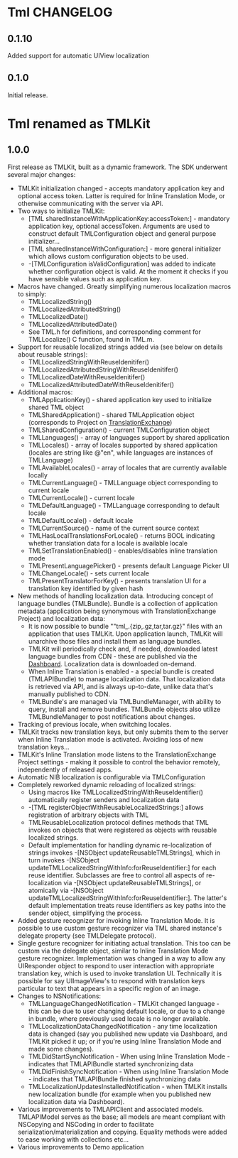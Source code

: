 # Tml CHANGELOG

## 0.1.10

Added support for automatic UIView localization


## 0.1.0

Initial release.

# Tml renamed as TMLKit

## 1.0.0

First release as TMLKit, built as a dynamic framework. The SDK underwent several major changes:

* TMLKit initialization changed - accepts mandatory application key and optional access token. Latter is required for Inline Translation Mode, or otherwise communicating with the server via API.
* Two ways to initialize TMLKit:
  * [TML sharedInstanceWithApplicationKey:accessToken:] - mandatory application key, optional accessToken. Arguments are used to construct default TMLConfiguration object and general purpose initializer...
  * [TML sharedInstanceWithConfiguration:] - more general initializer which allows custom configuration objects to be used.
  * -[TMLConfiguration isValidConfiguration] was added to indicate whether configuration object is valid. At the moment it checks if you have sensible values such as application key.
* Macros have changed. Greatly simplifying numerous localization macros to simply:
  * TMLLocalizedString()
  * TMLLocalizedAttributedString()
  * TMLLocalizedDate()
  * TMLLocalizedAttributedDate()
  * See TML.h for definitions, and corresponding comment for TMLLocalize() C function, found in TML.m.
* Support for reusable localized strings added via (see below on details about reusable strings):
  * TMLLocalizedStringWithReuseIdenitifer()
  * TMLLocalizedAttributedStringWithReuseIdenitifer()
  * TMLLocalizedDateWithReuseIdenitifer()
  * TMLLocalizedAttributedDateWithReuseIdenitifer() 
* Additional macros:
  * TMLApplicationKey() - shared application key used to initialize shared TML object
  * TMLSharedApplication() - shared TMLApplication object (corresponds to Project on [TranslationExchange](http://TranslationExchange.com))
  * TMLSharedConfiguration() - current TMLConfiguration object
  * TMLLanguages() - array of languages support by shared application
  * TMLLocales() - array of locales supported by shared application (locales are string like @"en", while languages are instances of TMLLanguage)
  * TMLAvailableLocales() - array of locales that are currently available locally
  * TMLCurrentLanguage() - TMLLanguage object corresponding to current locale
  * TMLCurrentLocale() - current locale
  * TMLDefaultLanguage() - TMLLanguage corresponding to default locale
  * TMLDefaultLocale() - default locale
  * TMLCurrentSource() - name of the current source context
  * TMLHasLocalTranslationsForLocale() - returns BOOL indicating whether translation data for a locale is available locale
  * TMLSetTranslationEnabled() - enables/disables inline translation mode
  * TMLPresentLanguagePicker() - presents default Language Picker UI
  * TMLChangeLocale() - sets current locale
  * TMLPresentTranslatorForKey() - presents translation UI for a translation key identified by given hash
* New methods of handling localization data. Introducing concept of language bundles (TMLBundle). Bundle is a collection of application metadata (application being synonymous with TranslationExchange Project) and localization data:
  * It is now possible to bundle ""tml_<VERSION>.{zip,.gz,tar,tar.gz}" files with an application that uses TMLKit. Upon application launch, TMLKit will unarchive those files and install them as language bundles.
  * TMLKit will periodically check and, if needed, downloaded latest language bundles from CDN - these are published via the [Dashboard](https://dashboard.translationexchange.com). Localization data is downloaded on-demand.
  * When Inline Translation is enabled - a special bundle is created (TMLAPIBundle) to manage localization data. That localization data is retrieved via API, and is always up-to-date, unlike data that's manually published to CDN.
  * TMLBundle's are managed via TMLBundleManager, with ability to query, install and remove bundles. TMLBundle objects also utilize TMLBundleManager to post notifications about changes.
* Tracking of previous locale, when switching locales.
* TMLKit tracks new translation keys, but only submits them to the server when Inline Translation mode is activated. Avoiding loss of new translation keys...
* TMLKit's Inline Translation mode listens to the TranslationExchange Project settings - making it possible to control the behavior remotely, independently of released apps.
* Automatic NIB localization is configurable via TMLConfiguration
* Completely reworked dynamic reloading of localized strings:
  * Using macros like TMLLocalizedStringWithReuseIdentifier() automatically register senders and localization data
  * -[TML registerObjectWithReusableLocalizedStrings:] allows registration of arbitrary objects with TML
  * TMLReusableLocalization protocol defines methods that TML invokes on objects that were registered as objects with reusable localized strings.
  * Default implementation for handling dynamic re-localization of strings invokes -[NSObject updateReusableTMLStrings], which in turn invokes -[NSObject updateTMLLocalizedStringWithInfo:forReuseIdentifier:] for each reuse identifier. Subclasses are free to control all aspects of re-localization via -[NSObject updateReusableTMLStrings], or atomically via -[NSObject updateTMLLocalizedStringWithInfo:forReuseIdentifier:]. The latter's default implementation treats reuse identifiers as key paths into the sender object, simplifying the process.
* Added gesture recognizer for invoking Inline Translation Mode. It is possible to use custom gesture recognizer via TML shared instance's delegate property (see TMLDelegate protocol).
* Single gesture recognizer for initiating actual translation. This too can be custom via the delegate object, similar to Inline Translation Mode gesture recognizer. Implementation was changed in a way to allow any UIResponder object to respond to user interaction with appropriate translation key, which is used to invoke translation UI. Technically it is possible for say UIImageView's to respond with translation keys particular to text that appears in a specific region of an image.
* Changes to NSNotifications:
  * TMLLanguageChangedNotification - TMLKit changed language - this can be due to user changing default locale, or due to a change in bundle, where previously used locale is no longer available.
  * TMLLocalizationDataChangedNotification - any time localization data is changed (say you published new update via Dashboard, and TMLKit picked it up; or if you're using Inline Translation Mode and made some changes).
  * TMLDidStartSyncNotification - When using Inline Translation Mode - indicates that TMLAPIBundle started synchronizing data
  * TMLDidFinishSyncNotification - When using Inline Translation Mode - indicates that TMLAPIBundle finished synchronizing data
  * TMLLocalizationUpdatesInstalledNotification - when TMLKit installs new localization bundle (for example when you published new localization data via Dashboard).
* Various improvements to TMLAPIClient and associated models. TMLAPIModel serves as the base; all models are meant compliant with NSCopying and NSCoding in order to facilitate serialization/materialization and copying. Equality methods were added to ease working with collections etc...
* Various improvements to Demo application